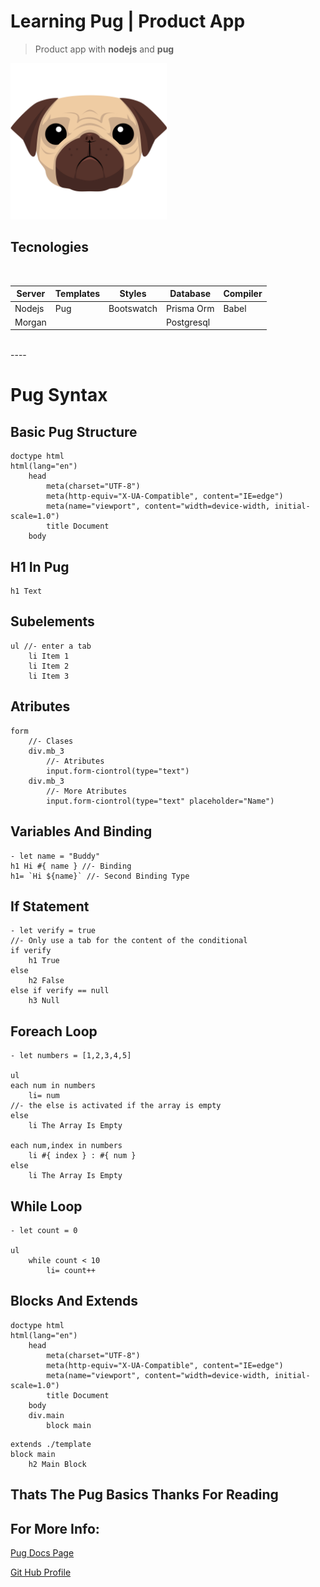 # Learning Pug | Product App
> Product app with **nodejs** and **pug**

<img src="./pug.png" alt="pug" width="250" height="250">

<br>

## Tecnologies

<br>

|Server|Templates|Styles    |Database  |Compiler|
|------|---------|----------|----------|--------|
|Nodejs|Pug      |Bootswatch|Prisma Orm|Babel   |
|Morgan|         |          |Postgresql|        |

<br>
----
<br>

# Pug Syntax

## Basic Pug Structure

```pug
doctype html
html(lang="en")
    head
        meta(charset="UTF-8")
        meta(http-equiv="X-UA-Compatible", content="IE=edge")
        meta(name="viewport", content="width=device-width, initial-scale=1.0")
        title Document
    body 
```

## H1 In Pug

```pug
h1 Text
```

## Subelements

```pug
ul //- enter a tab
    li Item 1
    li Item 2
    li Item 3
```

## Atributes

```pug
form
    //- Clases
    div.mb_3 
        //- Atributes
        input.form-ciontrol(type="text") 
    div.mb_3 
        //- More Atributes
        input.form-ciontrol(type="text" placeholder="Name") 

```

## Variables And Binding

```pug
- let name = "Buddy"
h1 Hi #{ name } //- Binding
h1= `Hi ${name}` //- Second Binding Type
```

## If Statement

```pug
- let verify = true
//- Only use a tab for the content of the conditional
if verify
    h1 True
else 
    h2 False
else if verify == null
    h3 Null 
```

## Foreach Loop

```pug
- let numbers = [1,2,3,4,5]

ul
each num in numbers
    li= num
//- the else is activated if the array is empty
else 
    li The Array Is Empty

each num,index in numbers
    li #{ index } : #{ num }
else 
    li The Array Is Empty
```

## While Loop

```pug
- let count = 0

ul
    while count < 10
        li= count++
```

## Blocks And Extends

```pug
doctype html
html(lang="en")
    head
        meta(charset="UTF-8")
        meta(http-equiv="X-UA-Compatible", content="IE=edge")
        meta(name="viewport", content="width=device-width, initial-scale=1.0")
        title Document
    body
    div.main
        block main 
```

```pug
extends ./template
block main
    h2 Main Block
```

## Thats The Pug Basics Thanks For Reading

## For More Info:

[Pug Docs Page](https://pugjs.org/api/getting-started.html)

[Git Hub Profile](https://github.com/RodrigoAlanisWeb)
